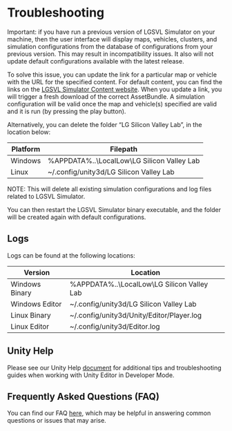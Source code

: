 # Troubleshooting

Important: if you have run a previous version of LGSVL Simulator on your machine, then the user interface will display maps, vehicles, clusters, and simulation configurations from the database of configurations from your previous version. This may result in incompatibility issues. It also will not update default configurations available with the latest release. 

To solve this issue, you can update the link for a particular map or vehicle with the URL for the specified content. For default content, you can find the links on the [LGSVL Simulator Content website](https://content.lgsvlsimulator.com). When you update a link, you will trigger a fresh download of the correct AssetBundle. A simulation configuration will be valid once the map and vehicle(s) specified are valid and it is run (by pressing the play button).

Alternatively, you can delete the folder “LG Silicon Valley Lab”, in the location below:

| Platform | Filepath |
|----------|---------------------------------------------|
| Windows | %APPDATA%\..\LocalLow\LG Silicon Valley Lab |
| Linux | ~/.config/unity3d/LG Silicon Valley Lab |

NOTE: This will delete all existing simulation configurations and log files related to LGSVL Simulator.

You can then restart the LGSVL Simulator binary executable, and the folder will be created again with default configurations.

## Logs

Logs can be found at the following locations:

| Version        | Location                                    |
|----------------|---------------------------------------------|
| Windows Binary | %APPDATA%\..\LocalLow\LG Silicon Valley Lab |
| Windows Editor | ~/.config/unity3d/LG Silicon Valley Lab     |
| Linux Binary   | ~/.config/unity3d/Unity/Editor/Player.log   |
| Linux Editor   | ~/.config/unity3d/Editor.log                |

## Unity Help
Please see our Unity Help [document](unity-help.md) for additional tips and troubleshooting guides when working with Unity Editor in Developer Mode.

## Frequently Asked Questions (FAQ)

You can find our FAQ [here](faq.md), which may be helpful in answering common questions or issues that may arise.

